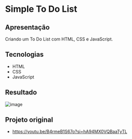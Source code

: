 # Simple To Do List

## Apresentação
Criando um To Do List com HTML, CSS e JavaScript.

## Tecnologias
- HTML
- CSS
- JavaScript

## Resultado
![image](https://github.com/IagoMagalhaes23/Web-Developer/assets/65053026/f8d3d56f-b838-4f19-85de-784e905da475)

## Projeto original
- https://youtu.be/B4rmeB1S67o?si=hA94MX0VQBaaTyTL
